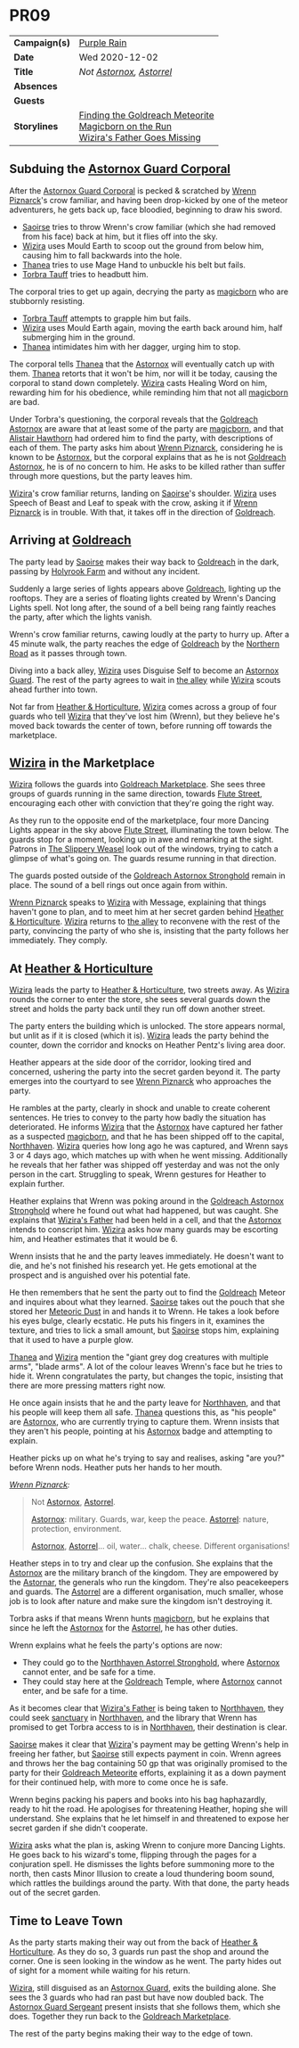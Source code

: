 # PR09

|||
| --- | --- |
| **Campaign(s)** | [Purple Rain](../campaigns/purple-rain.md) | session.2
| **Date** | Wed 2020-12-02 |
| **Title** | *Not [Astornox](../organisations/astornox/astornox.md), [Astorrel](../organisations/astorrel/astorrel.md)* |
| **Absences** | |
| **Guests** | |
| **Storylines** | [Finding the Goldreach Meteorite](../storylines/ended/finding-the-goldreach-meteorite.md)<br />[Magicborn on the Run](../storylines/ended/magicborn-on-the-run.md)<br />[Wizira's Father Goes Missing](../storylines/ended/wiziras-father-goes-missing.md) |

## Subduing the [Astornox Guard Corporal](../organisations/astornox/ranks/astornox-guard-corporal.md)

After the [Astornox Guard Corporal](../organisations/astornox/ranks/astornox-guard-corporal.md) is pecked & scratched by [Wrenn Piznarck](../characters/wrenn-piznarck.md)'s crow familiar, and having been drop-kicked by one of the meteor adventurers, he gets back up, face bloodied, beginning to draw his sword.

- [Saoirse](../../../astarus/people/saoirse.md) tries to throw Wrenn's crow familiar (which she had removed from his face) back at him, but it flies off into the sky.
- [Wizira](../characters/wizira.md) uses Mould Earth to scoop out the ground from below him, causing him to fall backwards into the hole.
- [Thanea](../../../astarus/people/thanea.md) tries to use Mage Hand to unbuckle his belt but fails.
- [Torbra Tauff](../characters/torbra-tauff.md) tries to headbutt him.

The corporal tries to get up again, decrying the party as [magicborn](../civilisations/kingdom-of-astor/magicborn.md) who are stubbornly resisting.

- [Torbra Tauff](../characters/torbra-tauff.md) attempts to grapple him but fails.
- [Wizira](../characters/wizira.md) uses Mould Earth again, moving the earth back around him, half submerging him in the ground.
- [Thanea](../../../astarus/people/thanea.md) intimidates him with her dagger, urging him to stop.

The corporal tells [Thanea](../../../astarus/people/thanea.md) that the [Astornox](../organisations/astornox/astornox.md) will eventually catch up with them. [Thanea](../../../astarus/people/thanea.md) retorts that it won't be him, nor will it be today, causing the corporal to stand down completely. [Wizira](../characters/wizira.md) casts Healing Word on him, rewarding him for his obedience, while reminding him that not all [magicborn](../civilisations/kingdom-of-astor/magicborn.md) are bad.

Under Torbra's questioning, the corporal reveals that the [Goldreach](../civilisations/kingdom-of-astor/SETTLEMENTS/GOLDREACH/README.md) [Astornox](../organisations/astornox/astornox.md) are aware that at least some of the party are [magicborn](../civilisations/kingdom-of-astor/magicborn.md), and that [Alistair Hawthorn](../characters/alistair-hawthorn.md) had ordered him to find the party, with descriptions of each of them. The party asks him about [Wrenn Piznarck](../characters/wrenn-piznarck.md), considering he is known to be [Astornox](../organisations/astornox/astornox.md), but the corporal explains that as he is not [Goldreach](../civilisations/kingdom-of-astor/SETTLEMENTS/GOLDREACH/README.md) [Astornox](../organisations/astornox/astornox.md), he is of no concern to him. He asks to be killed rather than suffer through more questions, but the party leaves him.

[Wizira](../characters/wizira.md)'s crow familiar returns, landing on [Saoirse](../../../astarus/people/saoirse.md)'s shoulder. [Wizira](../characters/wizira.md) uses Speech of Beast and Leaf to speak with the crow, asking it if [Wrenn Piznarck](../characters/wrenn-piznarck.md) is in trouble. With that, it takes off in the direction of [Goldreach](../civilisations/kingdom-of-astor/SETTLEMENTS/GOLDREACH/README.md).

## Arriving at [Goldreach](../civilisations/kingdom-of-astor/SETTLEMENTS/GOLDREACH/README.md)

The party lead by [Saoirse](../../../astarus/people/saoirse.md) makes their way back to [Goldreach](../civilisations/kingdom-of-astor/SETTLEMENTS/GOLDREACH/README.md) in the dark, passing by [Holyrook Farm](../civilisations/kingdom-of-astor/SETTLEMENTS/GOLDREACH/holyrook-farm.md) and without any incident.

Suddenly a large series of lights appears above [Goldreach](../civilisations/kingdom-of-astor/SETTLEMENTS/GOLDREACH/README.md), lighting up the rooftops. They are a series of floating lights created by Wrenn's Dancing Lights spell. Not long after, the sound of a bell being rang faintly reaches the party, after which the lights vanish.

Wrenn's crow familiar returns, cawing loudly at the party to hurry up. After a 45 minute walk, the party reaches the edge of [Goldreach](../civilisations/kingdom-of-astor/SETTLEMENTS/GOLDREACH/README.md) by the [Northern Road](../places/roads/northern-road.md) as it passes through town.

Diving into a back alley, [Wizira](../characters/wizira.md) uses Disguise Self to become an [Astornox Guard](../organisations/astornox/ranks/astornox-guard.md). The rest of the party agrees to wait in [the alley](../places/buildings/shops/the-alley.md) while [Wizira](../characters/wizira.md) scouts ahead further into town.

Not far from [Heather & Horticulture](../civilisations/kingdom-of-astor/SETTLEMENTS/GOLDREACH/heather-and-horticulture.md), [Wizira](../characters/wizira.md) comes across a group of four guards who tell [Wizira](../characters/wizira.md) that they've lost him (Wrenn), but they believe he's moved back towards the center of town, before running off towards the marketplace.

## [Wizira](../characters/wizira.md) in the Marketplace

[Wizira](../characters/wizira.md) follows the guards into [Goldreach Marketplace](../civilisations/kingdom-of-astor/SETTLEMENTS/GOLDREACH/goldreach-marketplace.md). She sees three groups of guards running in the same direction, towards [Flute Street](../civilisations/kingdom-of-astor/SETTLEMENTS/GOLDREACH/flute-street.md), encouraging each other with conviction that they're going the right way.

As they run to the opposite end of the marketplace, four more Dancing Lights appear in the sky above [Flute Street](../civilisations/kingdom-of-astor/SETTLEMENTS/GOLDREACH/flute-street.md), illuminating the town below. The guards stop for a moment, looking up in awe and remarking at the sight. Patrons in [The Slippery Weasel](../civilisations/kingdom-of-astor/SETTLEMENTS/GOLDREACH/the-slippery-weasel.md) look out of the windows, trying to catch a glimpse of what's going on. The guards resume running in that direction.

The guards posted outside of the [Goldreach Astornox Stronghold](../civilisations/kingdom-of-astor/SETTLEMENTS/GOLDREACH/goldreach-astornox-stronghold.md) remain in place. The sound of a bell rings out once again from within.

[Wrenn Piznarck](../characters/wrenn-piznarck.md) speaks to [Wizira](../characters/wizira.md) with Message, explaining that things haven't gone to plan, and to meet him at her secret garden behind [Heather & Horticulture](../civilisations/kingdom-of-astor/SETTLEMENTS/GOLDREACH/heather-and-horticulture.md). [Wizira](../characters/wizira.md) returns to [the alley](../places/buildings/shops/the-alley.md) to reconvene with the rest of the party, convincing the party of who she is, insisting that the party follows her immediately. They comply.

## At [Heather & Horticulture](../civilisations/kingdom-of-astor/SETTLEMENTS/GOLDREACH/heather-and-horticulture.md)

[Wizira](../characters/wizira.md) leads the party to [Heather & Horticulture](../civilisations/kingdom-of-astor/SETTLEMENTS/GOLDREACH/heather-and-horticulture.md), two streets away. As [Wizira](../characters/wizira.md) rounds the corner to enter the store, she sees several guards down the street and holds the party back until they run off down another street.

The party enters the building which is unlocked. The store appears normal, but unlit as if it is closed (which it is). [Wizira](../characters/wizira.md) leads the party behind the counter, down the corridor and knocks on Heather Pentz's living area door.

Heather appears at the side door of the corridor, looking tired and concerned, ushering the party into the secret garden beyond it. The party emerges into the courtyard to see [Wrenn Piznarck](../characters/wrenn-piznarck.md) who approaches the party.

He rambles at the party, clearly in shock and unable to create coherent sentences. He tries to convey to the party how badly the situation has deteriorated. He informs [Wizira](../characters/wizira.md) that the [Astornox](../organisations/astornox/astornox.md) have captured her father as a suspected [magicborn](../civilisations/kingdom-of-astor/magicborn.md), and that he has been shipped off to the capital, [Northhaven](../places/cities/northhaven.md). [Wizira](../characters/wizira.md) queries how long ago he was captured, and Wrenn says 3 or 4 days ago, which matches up with when he went missing. Additionally he reveals that her father was shipped off yesterday and was not the only person in the cart. Struggling to speak, Wrenn gestures for Heather to explain further.

Heather explains that Wrenn was poking around in the [Goldreach Astornox Stronghold](../civilisations/kingdom-of-astor/SETTLEMENTS/GOLDREACH/goldreach-astornox-stronghold.md) where he found out what had happened, but was caught. She explains that [Wizira's Father](../characters/wiziras-father.md) had been held in a cell, and that the [Astornox](../organisations/astornox/astornox.md) intends to conscript him. [Wizira](../characters/wizira.md) asks how many guards may be escorting him, and Heather estimates that it would be 6.

Wrenn insists that he and the party leaves immediately. He doesn't want to die, and he's not finished his research yet. He gets emotional at the prospect and is anguished over his potential fate.

He then remembers that he sent the party out to find the [Goldreach](../civilisations/kingdom-of-astor/SETTLEMENTS/GOLDREACH/README.md) Meteor and inquires about what they learned. [Saoirse](../../../astarus/people/saoirse.md) takes out the pouch that she stored her [Meteoric Dust](../items/meteoric/meteoric-dust.md) in and hands it to Wrenn. He takes a look before his eyes bulge, clearly ecstatic. He puts his fingers in it, examines the texture, and tries to lick a small amount, but [Saoirse](../../../astarus/people/saoirse.md) stops him, explaining that it used to have a purple glow.

[Thanea](../../../astarus/people/thanea.md) and [Wizira](../characters/wizira.md) mention the "giant grey dog creatures with multiple arms", "blade arms". A lot of the colour leaves Wrenn's face but he tries to hide it. Wrenn congratulates the party, but changes the topic, insisting that there are more pressing matters right now.

He once again insists that he and the party leave for [Northhaven](../places/cities/northhaven.md), and that his people will keep them all safe. [Thanea](../../../astarus/people/thanea.md) questions this, as "his people" are [Astornox](../organisations/astornox/astornox.md), who are currently trying to capture them. Wrenn insists that they aren't his people, pointing at his [Astornox](../organisations/astornox/astornox.md) badge and attempting to explain.

Heather picks up on what he's trying to say and realises, asking "are you?" before Wrenn nods. Heather puts her hands to her mouth.

*[Wrenn Piznarck](../characters/wrenn-piznarck.md):*

> Not [Astornox](../organisations/astornox/astornox.md), [Astorrel](../organisations/astorrel/astorrel.md).
>
> [Astornox](../organisations/astornox/astornox.md): military. Guards, war, keep the peace. [Astorrel](../organisations/astorrel/astorrel.md): nature, protection, environment.
>
> [Astornox](../organisations/astornox/astornox.md), [Astorrel](../organisations/astorrel/astorrel.md)... oil, water... chalk, cheese. Different organisations!

Heather steps in to try and clear up the confusion. She explains that the [Astornox](../organisations/astornox/astornox.md) are the military branch of the kingdom. They are empowered by the [Astornar](../organisations/astornar.md), the generals who run the kingdom. They're also peacekeepers and guards. The [Astorrel](../organisations/astorrel/astorrel.md) are a different organisation, much smaller, whose job is to look after nature and make sure the kingdom isn't destroying it.

Torbra asks if that means Wrenn hunts [magicborn](../civilisations/kingdom-of-astor/magicborn.md), but he explains that since he left the [Astornox](../organisations/astornox/astornox.md) for the [Astorrel](../organisations/astorrel/astorrel.md), he has other duties.

Wrenn explains what he feels the party's options are now:

- They could go to the [Northhaven Astorrel Stronghold](../places/strongholds/northhaven-astorrel-stronghold.md), where [Astornox](../organisations/astornox/astornox.md) cannot enter, and be safe for a time.
- They could stay here at the [Goldreach](../civilisations/kingdom-of-astor/SETTLEMENTS/GOLDREACH/README.md) Temple, where [Astornox](../organisations/astornox/astornox.md) cannot enter, and be safe for a time.

As it becomes clear that [Wizira's Father](../characters/wiziras-father.md) is being taken to [Northhaven](../places/cities/northhaven.md), they could seek [sanctuary](../organisations/astorrel/sanctuary.md) in [Northhaven](../places/cities/northhaven.md), and the library that Wrenn has promised to get Torbra access to is in [Northhaven](../places/cities/northhaven.md), their destination is clear.

[Saoirse](../../../astarus/people/saoirse.md) makes it clear that [Wizira](../characters/wizira.md)'s payment may be getting Wrenn's help in freeing her father, but [Saoirse](../../../astarus/people/saoirse.md) still expects payment in coin. Wrenn agrees and throws her the bag containing 50 gp that was originally promised to the party for their [Goldreach Meteorite](../items/meteoric/meteorites/goldreach-meteorite.md) efforts, explaining it as a down payment for their continued help, with more to come once he is safe.

Wrenn begins packing his papers and books into his bag haphazardly, ready to hit the road. He apologises for threatening Heather, hoping she will understand. She explains that he let himself in and threatened to expose her secret garden if she didn't cooperate.

[Wizira](../characters/wizira.md) asks what the plan is, asking Wrenn to conjure more Dancing Lights. He goes back to his wizard's tome, flipping through the pages for a conjuration spell. He dismisses the lights before summoning more to the north, then casts Minor Illusion to create a loud thundering boom sound, which rattles the buildings around the party. With that done, the party heads out of the secret garden.

## Time to Leave Town

As the party starts making their way out from the back of [Heather & Horticulture](../civilisations/kingdom-of-astor/SETTLEMENTS/GOLDREACH/heather-and-horticulture.md). As they do so, 3 guards run past the shop and around the corner. One is seen looking in the window as he went. The party hides out of sight for a moment while waiting for his return.

[Wizira](../characters/wizira.md), still disguised as an [Astornox Guard](../organisations/astornox/ranks/astornox-guard.md), exits the building alone. She sees the 3 guards who had ran past but have now doubled back. The [Astornox Guard Sergeant](../organisations/astornox/ranks/astornox-guard-sergeant.md) present insists that she follows them, which she does. Together they run back to the [Goldreach Marketplace](../civilisations/kingdom-of-astor/SETTLEMENTS/GOLDREACH/goldreach-marketplace.md).

The rest of the party begins making their way to the edge of town.
